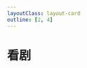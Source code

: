 ```yaml
---
layoutClass: layout-card
outline: [2, 4]
---
```


# 看剧

<script setup>
import ACardLinks from '../.vitepress/components/ACardLinks.vue'

import { change2card } from '../.vitepress/data/entertainment'
</script>
<style src="../.vitepress/style/layout-card.scss"></style>

<ACardLinks v-for="{title, items} in change2card()" :title="title" :items="items" :target="'blank'" />
